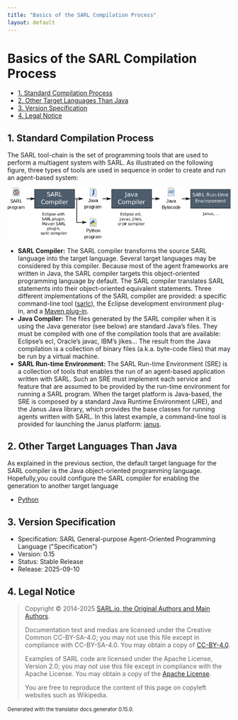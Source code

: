 ```yaml
---
title: "Basics of the SARL Compilation Process"
layout: default
---
```


# Basics of the SARL Compilation Process


<ul class="page_outline" id="page_outline">

<li><a href="#1-standard-compilation-process">1. Standard Compilation Process</a></li>
<li><a href="#2-other-target-languages-than-java">2. Other Target Languages Than Java</a></li>
<li><a href="#3-version-specification">3. Version Specification</a></li>
<li><a href="#4-legal-notice">4. Legal Notice</a></li>

</ul>


## 1. Standard Compilation Process

The SARL tool-chain is the set of programming tools that are used to perform a multiagent system with SARL.
As illustrated on the following figure, three types of tools are used in sequence in order to create and
run an agent-based system:

![Standard Compilation Process for SARL Programs](./compilation_process.png)


* **SARL Compiler:** The SARL compiler transforms the source SARL language into the target language.
  Several target languages may be considered by this compiler. Because most of the agent frameworks are
  written in Java, the SARL compiler targets this object-oriented programming language by default.
  The SARL compiler translates SARL statements into their object-oriented equivalent statements. Three different
  implementations of the SARL compiler are provided: a specific command-line tool ([sarlc](../../tools/Sarlc.html)), the Eclipse development
  environment plug-in, and a [Maven plug-in](https://mvnrepository.com/artifact/io.sarl.maven/sarl-maven-plugin).
* **Java Compiler:** The files generated by the SARL compiler when it is using the Java generator (see below) are standard Java’s files. They must be compiled with
  one of the compilation tools that are available: Eclipse’s ecl, Oracle’s javac, IBM’s jikes... The result from
  the Java compilation is a collection of binary files (a.k.a. byte-code files) that may be run by a virtual machine.
* **SARL Run-time Environment:** The SARL Run-time Environment (SRE) is a collection of tools that enables the
  run of an agent-based application written with SARL. Such an SRE must implement each service and feature that are
  assumed to be provided by the run-time environment for running a SARL program. When the target platform is Java-based, the SRE is composed by
  a standard Java Runtime Environment (JRE), and the Janus Java library, which provides the base classes for running
  agents written with SARL. In this latest example, a command-line tool is provided for launching the Janus platform:
  [janus](../../tools/Janus.html).


## 2. Other Target Languages Than Java

As explained in the previous section, the default target language for the SARL compiler is the Java object-oriented programming language.
Hopefully,you could configure the SARL compiler for enabling the generation to another target language 

* [Python](./PythonGeneration.html)


## 3. Version Specification

* Specification: SARL General-purpose Agent-Oriented Programming Language ("Specification")
* Version: 0.15
* Status: Stable Release
* Release: 2025-09-10

## 4. Legal Notice

> Copyright &copy; 2014-2025 [SARL.io, the Original Authors and Main Authors](http://www.sarl.io/about/index.html).
>
> Documentation text and medias are licensed under the Creative Common CC-BY-SA-4.0;
> you may not use this file except in compliance with CC-BY-SA-4.0.
> You may obtain a copy of [CC-BY-4.0](https://creativecommons.org/licenses/by-sa/4.0/deed.en).
>
> Examples of SARL code are licensed under the Apache License, Version 2.0;
> you may not use this file except in compliance with the Apache License.
> You may obtain a copy of the [Apache License](http://www.apache.org/licenses/LICENSE-2.0).
>
> You are free to reproduce the content of this page on copyleft websites such as Wikipedia.

<small>Generated with the translator docs.generator 0.15.0.</small>
